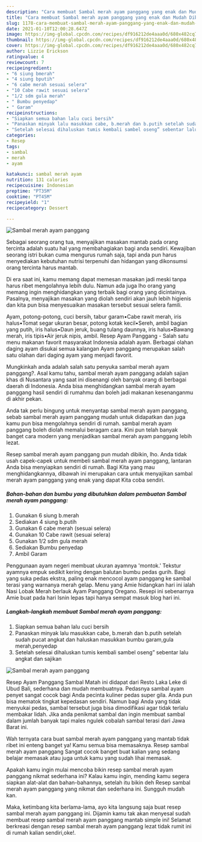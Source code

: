 ```yaml
---
description: "Cara membuat Sambal merah ayam panggang yang enak dan Mudah Dibuat"
title: "Cara membuat Sambal merah ayam panggang yang enak dan Mudah Dibuat"
slug: 1178-cara-membuat-sambal-merah-ayam-panggang-yang-enak-dan-mudah-dibuat
date: 2021-01-10T12:00:28.647Z
image: https://img-global.cpcdn.com/recipes/df916212de4aaa0d/680x482cq70/sambal-merah-ayam-panggang-foto-resep-utama.jpg
thumbnail: https://img-global.cpcdn.com/recipes/df916212de4aaa0d/680x482cq70/sambal-merah-ayam-panggang-foto-resep-utama.jpg
cover: https://img-global.cpcdn.com/recipes/df916212de4aaa0d/680x482cq70/sambal-merah-ayam-panggang-foto-resep-utama.jpg
author: Lizzie Erickson
ratingvalue: 4
reviewcount: 7
recipeingredient:
- "6 siung bmerah"
- "4 siung bputih"
- "6 cabe merah sesuai selera"
- "10 Cabe rawit sesuai selera"
- "1/2 sdm gula merah"
- " Bumbu penyedap"
- " Garam"
recipeinstructions:
- "Siapkan semua bahan lalu cuci bersih"
- "Panaskan minyak lalu masukkan cabe, b.merah dan b.putih setelah sudah pucat angkat dan haluskan masukkan bumbu garam,gula merah,penyedap"
- "Setelah selesai dihaluskan tumis kembali sambel oseng” sebentar lalu angkat dan sajikan"
categories:
- Resep
tags:
- sambal
- merah
- ayam

katakunci: sambal merah ayam 
nutrition: 131 calories
recipecuisine: Indonesian
preptime: "PT35M"
cooktime: "PT45M"
recipeyield: "1"
recipecategory: Dessert

---
```



![Sambal merah ayam panggang](https://img-global.cpcdn.com/recipes/df916212de4aaa0d/680x482cq70/sambal-merah-ayam-panggang-foto-resep-utama.jpg)

Sebagai seorang orang tua, menyajikan masakan mantab pada orang tercinta adalah suatu hal yang membahagiakan bagi anda sendiri. Kewajiban seorang istri bukan cuma mengurus rumah saja, tapi anda pun harus menyediakan kebutuhan nutrisi terpenuhi dan hidangan yang dikonsumsi orang tercinta harus mantab.

Di era  saat ini, kamu memang dapat memesan masakan jadi meski tanpa harus ribet mengolahnya lebih dulu. Namun ada juga lho orang yang memang ingin menghidangkan yang terbaik bagi orang yang dicintainya. Pasalnya, menyajikan masakan yang diolah sendiri akan jauh lebih higienis dan kita pun bisa menyesuaikan masakan tersebut sesuai selera famili. 

Ayam, potong-potong, cuci bersih, tabur garam•Cabe rawit merah, iris halus•Tomat segar ukuran besar, potong kotak kecil•Sereh, ambil bagian yang putih, iris halus•Daun jeruk, buang tulang daunnya, iris halus•Bawang merah, iris tipis•Air jeruk nipis, ambil. Resep Ayam Panggang - Salah satu menu makanan favorit masyarakat Indonesia adalah ayam. Berbagai olahan daging ayam disukai semua kalangan Ayam panggang merupakan salah satu olahan dari daging ayam yang menjadi favorit.

Mungkinkah anda adalah salah satu penyuka sambal merah ayam panggang?. Asal kamu tahu, sambal merah ayam panggang adalah sajian khas di Nusantara yang saat ini disenangi oleh banyak orang di berbagai daerah di Indonesia. Anda bisa menghidangkan sambal merah ayam panggang hasil sendiri di rumahmu dan boleh jadi makanan kesenanganmu di akhir pekan.

Anda tak perlu bingung untuk menyantap sambal merah ayam panggang, sebab sambal merah ayam panggang mudah untuk didapatkan dan juga kamu pun bisa mengolahnya sendiri di rumah. sambal merah ayam panggang boleh diolah memalui beragam cara. Kini pun telah banyak banget cara modern yang menjadikan sambal merah ayam panggang lebih lezat.

Resep sambal merah ayam panggang pun mudah dibikin, lho. Anda tidak usah capek-capek untuk membeli sambal merah ayam panggang, lantaran Anda bisa menyiapkan sendiri di rumah. Bagi Kita yang mau menghidangkannya, dibawah ini merupakan cara untuk menyajikan sambal merah ayam panggang yang enak yang dapat Kita coba sendiri.

<!--inarticleads1-->

##### Bahan-bahan dan bumbu yang dibutuhkan dalam pembuatan Sambal merah ayam panggang:

1. Gunakan 6 siung b.merah
1. Sediakan 4 siung b.putih
1. Gunakan 6 cabe merah (sesuai selera)
1. Gunakan 10 Cabe rawit (sesuai selera)
1. Gunakan 1/2 sdm gula merah
1. Sediakan  Bumbu penyedap
1. Ambil  Garam


Penggunaan ayam negeri membuat ukuran ayamnya &#39;montok.&#39; Tekstur ayamnya empuk sedikit kering dengan balutan bumbu pedas gurih. Bagi yang suka pedas ekstra, paling enak mencocol ayam panggang ke sambal terasi yang warnanya merah gelap. Menu yang Amie hidangkan hari ini ialah Nasi Lobak Merah berlauk Ayam Panggang Oregano. Resepi ini sebenarnya Amie buat pada hari Isnin lepas tapi hanya sempat masuk blog hari ini. 

<!--inarticleads2-->

##### Langkah-langkah membuat Sambal merah ayam panggang:

1. Siapkan semua bahan lalu cuci bersih
1. Panaskan minyak lalu masukkan cabe, b.merah dan b.putih setelah sudah pucat angkat dan haluskan masukkan bumbu garam,gula merah,penyedap
1. Setelah selesai dihaluskan tumis kembali sambel oseng” sebentar lalu angkat dan sajikan
<img src="https://img-global.cpcdn.com/steps/a69fbc14407c5d9a/160x128cq70/sambal-merah-ayam-panggang-langkah-memasak-3-foto.jpg" alt="Sambal merah ayam panggang">

Resep Ayam Panggang Sambal Matah ini didapat dari Resto Laka Leke di Ubud Bali, sederhana dan mudah membuatnya. Pedasnya sambal ayam penyet sangat cocok bagi Anda pecinta kuliner pedas super gila. Anda pun bisa mematok tingkat kepedasan sendiri. Namun bagi Anda yang tidak menyukai pedas, sambal tersebut juga bisa dimodifikasi agar tidak terlalu membakar lidah. Jika anda penikmat sambal dan ingin membuat sambal dalam jumlah banyak tapi males ngulek cobalah sambal terasi dari Jawa Barat ini. 

Wah ternyata cara buat sambal merah ayam panggang yang mantab tidak ribet ini enteng banget ya! Kamu semua bisa memasaknya. Resep sambal merah ayam panggang Sangat cocok banget buat kalian yang sedang belajar memasak atau juga untuk kamu yang sudah lihai memasak.

Apakah kamu ingin mulai mencoba bikin resep sambal merah ayam panggang nikmat sederhana ini? Kalau kamu ingin, mending kamu segera siapkan alat-alat dan bahan-bahannya, setelah itu bikin deh Resep sambal merah ayam panggang yang nikmat dan sederhana ini. Sungguh mudah kan. 

Maka, ketimbang kita berlama-lama, ayo kita langsung saja buat resep sambal merah ayam panggang ini. Dijamin kamu tak akan menyesal sudah membuat resep sambal merah ayam panggang mantab simple ini! Selamat berkreasi dengan resep sambal merah ayam panggang lezat tidak rumit ini di rumah kalian sendiri,oke!.

